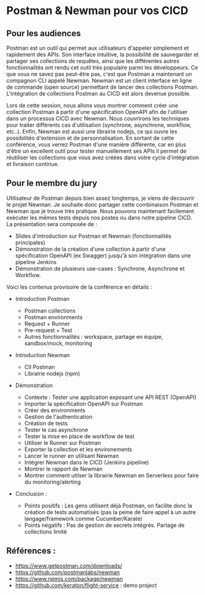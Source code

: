 # Postman & Newman pour vos CICD

## Pour les audiences

Postman est un outil qui permet aux utilisateurs d'appeler simplement et rapidement des APIs. Son interface intuitive, la possibilité de sauvegarder et partager ses collections de requêtes, ainsi que les différentes autres fonctionnalités ont rendu cet outil très populaire parmi les développeurs. Ce que vous ne savez pas peut-être pas, c'est que Postman a maintenant un compagnon CLI appelé Newman. Newman est un client interface en ligne de commande (open source) permettant de lancer des collections Postman. L'intégration de collections Postman au CICD est alors devenue possible.

Lors de cette session, nous allons vous montrer comment créer une collection Postman à partir d'une spécification OpenAPI afin de l'utiliser dans un processus CICD avec Newman. Nous couvrirons les techniques pour traiter différents cas d'utilisation (synchrone, asynchrone, workflow, etc..). Enfin, Newman est aussi une librairie nodejs, ce qui ouvre les possibilités d'extension et de personnalisation. En sortant de cette conférence, vous verrez Postman d'une manière différente, car en plus d'être un excellent outil pour tester manuellement ses APIs il permet de réutiliser les collections que vous avez créées dans votre cycle d'intégration et livraison continue.

## Pour le membre du jury

Utilisateur de Postman depuis bien assez longtemps, je viens de decouvrir le projet Newman. Je souhaite donc partager cette combinaison Postman et Newman que je trouve très pratique. Nous pouvons maintenant facilement exécuter les mêmes tests depuis nos postes ou dans notre pipeline CICD. La présentation sera composée de :
- Slides d'introduction sur Postman et Newman (fonctionnalités principales)
- Démonstration de la création d'une collection à partir d'une spécification OpenAPI (ex Swagger) jusqu'à son intégration dans une pipeline Jenkins
- Démonstration de plusieurs use-cases : Synchrone, Asynchrone et Workflow. 

Voici les contenus provisoire de la conférence en détails :
- Introduction Postman
  - Postman collections
  - Postman environments  
  - Request + Runner
  - Pre-request + Test
  - Autres fonctionnalités : workspace, partage en équipe, sandbox/mock, monitoring
  
- Introduction Newman
  - ClI Postman
  - Librairie nodejs (npm)
  
- Démonstration
  - Contexte : Tester une application exposant une API REST (OpenAPI)
  - Importer la spécification OpenAPI sur Postman
  - Créer des environments
  - Gestion de l'authentication
  - Création de tests
  - Tester le cas asynchrone
  - Tester la mise en place de workflow de test
  - Utiliser le Runner sur Postman
  - Exporter la collection et les environements
  - Lancer le runner en utilisant Newman
  - Intégrer Newman dans le CICD (Jenkins pipeline)
  - Montrer le rapport de Newman
  - Montrer comment utilser la librairie Newman en Serverless pour faire du monitoring/alerting
  
 - Conclusion : 
    - Points positifs : Les gens utilisent déjà Postman, on facilite donc la création de tests automatisés (pas la peine de faire appel à un autre langage/framework comme Cucumber/Karate)
    - Points négatifs : Pas de gestion de secrets intégrés. Partage de collections limité

## Références :
- https://www.getpostman.com/downloads/
- https://github.com/postmanlabs/newman
- https://www.npmjs.com/package/newman
- https://github.com/keraton/flight-service : demo project
  

